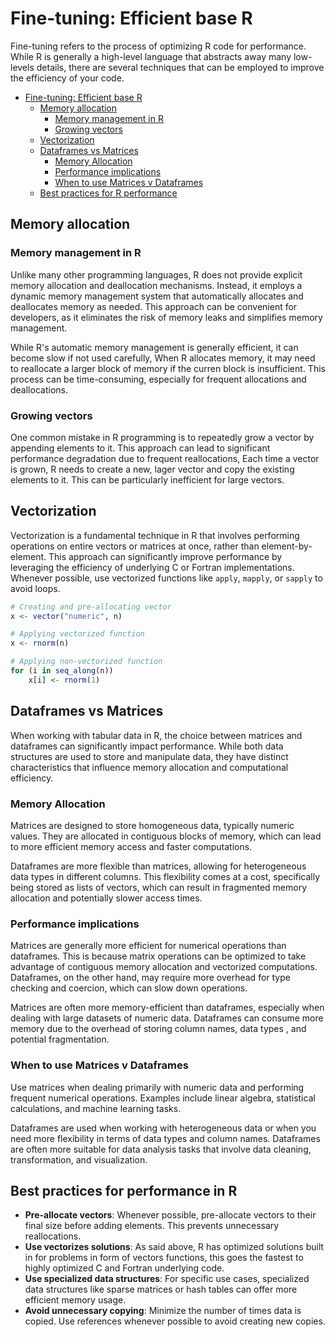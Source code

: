 # Fine-tuning: Efficient base R

Fine-tuning refers to the process of optimizing R code for performance. While R is generally a high-level language that abstracts away many low-levels details, there are several techniques that can be employed to improve the efficiency of your code.

- [Fine-tuning: Efficient base R](#fine-tuning-efficient-base-r)
  - [Memory allocation](#memory-allocation)
    - [Memory management in R](#memory-management-in-r)
    - [Growing vectors](#growing-vectors)
  - [Vectorization](#vectorization)
  - [Dataframes vs Matrices](#dataframes-vs-matrices)
    - [Memory Allocation](#memory-allocation-1)
    - [Performance implications](#performance-implications)
    - [When to use Matrices v Dataframes](#when-to-use-matrices-v-dataframes)
  - [Best practices for R performance](#best-practices-for-r-performance)

## Memory allocation

### Memory management in R

Unlike many other programming languages, R does not provide explicit memory allocation and deallocation mechanisms. Instead, it employs a dynamic memory management system that automatically allocates and deallocates memory as needed. This approach can be convenient for developers, as it eliminates the risk of memory leaks and simplifies memory management.

While R's automatic memory management is generally efficient, it can become slow if not used carefully, When R allocates memory, it may need to reallocate a larger block of memory if the curren block is insufficient. This process can be time-consuming, especially for frequent allocations and deallocations.

### Growing vectors

One common mistake in R programming is to repeatedly grow a vector by appending elements to it. This approach can lead to significant performance degradation due to frequent reallocations, Each time a vector is grown, R needs to create a new, lager vector and copy the existing elements to it. This can be particularly inefficient for large vectors.

## Vectorization

Vectorization is a fundamental technique in R that involves performing operations on entire vectors or matrices at once, rather than element-by-element. This approach can significantly improve performance by leveraging the efficiency of underlying C or Fortran implementations. Whenever possible, use vectorized functions like `apply`, `mapply`, or `sapply` to avoid loops.

```R
# Creating and pre-allocating vector
x <- vector("numeric", n)

# Applying vectorized function
x <- rnorm(n)

# Applying non-vectorized function
for (i in seq_along(n))
    x[i] <- rnorm(1)
```

## Dataframes vs Matrices

When working with tabular data in R, the choice between matrices and dataframes can significantly impact performance. While both data structures are used to store and manipulate data, they have distinct characteristics that influence memory allocation and computational efficiency.

### Memory Allocation

Matrices are designed to store homogeneous data, typically numeric values. They are allocated in contiguous blocks of memory, which can lead to more efficient memory access and faster computations.

Dataframes are more flexible than matrices, allowing for heterogeneous data types in different columns. This flexibility comes at a cost, specifically being stored as lists of vectors, which can result in fragmented memory allocation and potentially slower access times.

### Performance implications

Matrices are generally more efficient for numerical operations than dataframes. This is because matrix operations can be optimized to take advantage of contiguous memory allocation and vectorized computations. Dataframes, on the other hand, may require more overhead for type checking and coercion, which can slow down operations.

Matrices are often more memory-efficient than dataframes, especially when dealing with large datasets of numeric data. Dataframes can consume more memory due to the overhead of storing column names, data types , and potential fragmentation.

### When to use Matrices v Dataframes

Use matrices when dealing primarily with numeric data and performing frequent numerical operations. Examples include linear algebra, statistical calculations, and machine learning tasks.

Dataframes are used when working with heterogeneous data or when you need more flexibility in terms of data types and column names. Dataframes are often more suitable for data analysis tasks that involve data cleaning, transformation, and visualization.

## Best practices for performance in R 

- **Pre-allocate vectors**: Whenever possible, pre-allocate vectors to their final size before adding elements. This prevents unnecessary reallocations.
- **Use vectorizes solutions**: As said above, R has optimized solutions built in for problems in form of vectors functions, this goes the fastest to highly optimized C and Fortran underlying code.
- **Use specialized data structures**: For specific use cases, specialized data structures like sparse matrices or hash tables can offer more efficient memory usage.
- **Avoid unnecessary copying**: Minimize the number of times data is copied. Use references whenever possible to avoid creating new copies.
